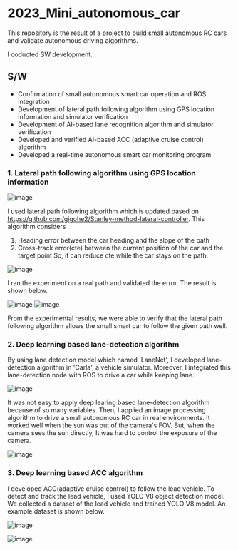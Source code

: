 # 2023_Mini_autonomous_car

This repository is the result of a project to build small autonomous RC cars and validate autonomous driving algorithms.

I coducted SW development. 

## S/W
- Confirmation of small autonomous smart car operation and ROS integration
- Development of lateral path following algorithm using GPS location information and simulator verification
- Development of AI-based lane recognition algorithm and simulator verification
- Developed and verified AI-based ACC (adaptive cruise control) algorithm
- Developed a real-time autonomous smart car monitoring program

### 1. Lateral path following algorithm using GPS location information

![image](https://github.com/gigohe2/2023_Mini_autonomous_car/assets/59073888/b9d94927-98ea-470b-b889-e6618b90895a)

I used lateral path following algorithm which is updated based on <https://github.com/gigohe2/Stanley-method-lateral-controller>.
This algorithm considers 
 1) Heading error between the car heading and the slope of the path
 2) Cross-track error(cte) between the current position of the car and the target point
So, it can reduce cte while the car stays on the path.

![image](https://github.com/gigohe2/2023_Mini_autonomous_car/assets/59073888/6424e833-6ab4-4cb0-9bd3-743abb9cd7a0)

I ran the experiment on a real path and validated the error. The result is shown below.


![image](https://github.com/gigohe2/2023_Mini_autonomous_car/assets/59073888/f450187d-ea88-4c06-bbcd-db832ca2361c)
![image](https://github.com/gigohe2/2023_Mini_autonomous_car/assets/59073888/e9e811d2-a979-4417-a2cb-3b5a750c877b)

From the experimental results, we were able to verify that the lateral path following algorithm allows the small smart car to follow the given path well.


### 2. Deep learning based lane-detection algorithm
By using lane detection model which named 'LaneNet', I developed lane-detection algorithm in 'Carla', a vehicle simulator.
Moreover, I integrated this lane-detection node with ROS to drive a car while keeping lane.


![image](https://github.com/gigohe2/2023_Mini_autonomous_car/assets/59073888/5f865fab-bdaf-41f0-9c6c-9c7348431b07)

It was not easy to apply deep learing based lane-detection algorithm because of so many variables. Then, I applied an image processing algorithm to drive a small autonomous RC car in real environments. It worked well when the sun was out of the camera's FOV. But, when the camera sees the sun directly, It was hard to control the exposure of the camera.


![image](https://github.com/gigohe2/2023_Mini_autonomous_car/assets/59073888/4d40c0a9-ab5a-4ac8-96ee-0e1333dc1934)


### 3. Deep learning based ACC algorithm
I developed ACC(adaptive cruise control) to follow the lead vehicle.
To detect and track the lead vehicle, I used YOLO V8 object detection model. 
We collected a dataset of the lead vehicle and trained YOLO V8 model. An example dataset is shown below.

![image](https://github.com/gigohe2/2023_Mini_autonomous_car/assets/59073888/c87739cd-cebb-497e-a372-5c420384557b)


![image](https://github.com/gigohe2/2023_Mini_autonomous_car/assets/59073888/56d5e13e-c175-46e2-a191-e5702a6e5850)


